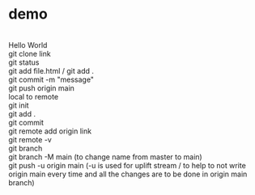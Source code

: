# demo
<br>
Hello World
<br>
git clone link
<br>
git status
<br>
git add file.html / git add .
<br>
git commit -m "message"
<br>
git push origin main
<br>
local to remote
<br>
git init
<br>
git add .
<br>
git commit
<br>
git remote add origin link
<br>
git remote -v
<br>
git branch
<br>
git branch -M main (to change name from master to main)
<br>
git push -u origin main (-u is used for uplift stream / to help to not write origin main every time and all the changes are to be done in origin main branch)